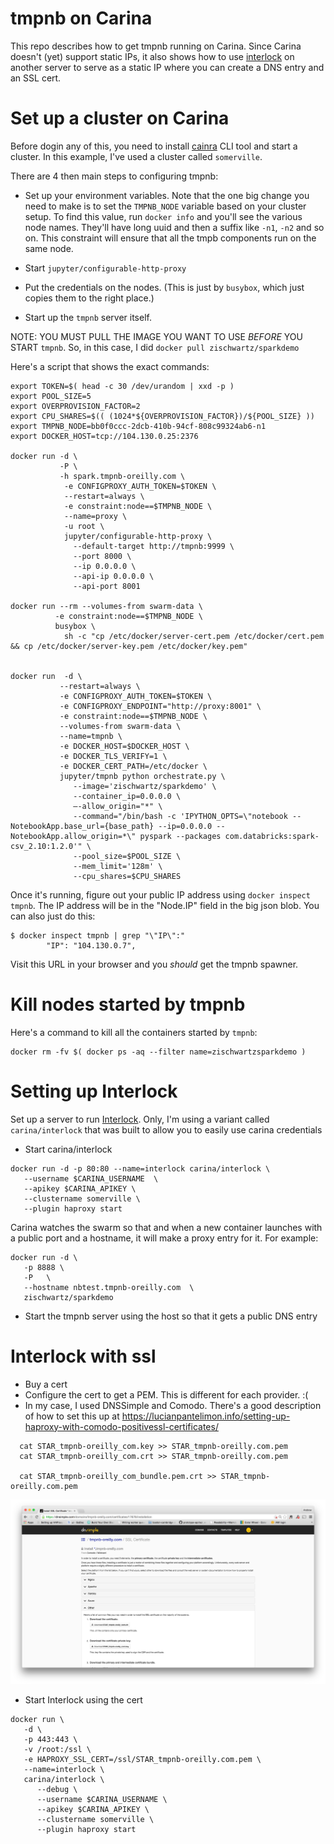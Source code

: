 # tmpnb on Carina

This repo describes how to get tmpnb running on Carina.  Since Carina doesn't (yet) support static IPs, it also shows how to use [interlock](https://github.com/ehazlett/interlock) on another server to serve as a static IP where you can create a DNS entry and an SSL cert.


# Set up a cluster on Carina

Before dogin any of this, you need to install [cainra](https://github.com/getcarina/carina) CLI tool and start a cluster.  In this example, I've used a cluster called `somerville`.

There are 4 then main steps to configuring tmpnb:

* Set up your environment variables.  Note that the one big change you need to make is to set the `TMPNB_NODE` variable based on your cluster setup.  To find this value, run `docker info` and you'll see the various node names.  They'll have long uuid and then a suffix like `-n1`, `-n2` and so on.  This constraint will ensure that all the tmpb components run on the same node.

* Start `jupyter/configurable-http-proxy`

* Put the credentials on the nodes.  (This is just by `busybox`, which just copies them to the right place.)

* Start up the `tmpnb` server itself.  

NOTE: YOU MUST PULL THE IMAGE YOU WANT TO USE *BEFORE* YOU START `tmpnb`.  So, in this case, I did `docker pull zischwartz/sparkdemo`  

Here's a script that shows the exact commands:

```
export TOKEN=$( head -c 30 /dev/urandom | xxd -p )
export POOL_SIZE=5
export OVERPROVISION_FACTOR=2
export CPU_SHARES=$(( (1024*${OVERPROVISION_FACTOR})/${POOL_SIZE} ))
export TMPNB_NODE=bb0f0ccc-2dcb-410b-94cf-808c99324ab6-n1
export DOCKER_HOST=tcp://104.130.0.25:2376

docker run -d \
           -P \
           -h spark.tmpnb-oreilly.com \
            -e CONFIGPROXY_AUTH_TOKEN=$TOKEN \
            --restart=always \
            -e constraint:node==$TMPNB_NODE \
            --name=proxy \
            -u root \
            jupyter/configurable-http-proxy \
              --default-target http://tmpnb:9999 \
              --port 8000 \
              --ip 0.0.0.0 \
              --api-ip 0.0.0.0 \
              --api-port 8001

docker run --rm --volumes-from swarm-data \
          -e constraint:node==$TMPNB_NODE \
          busybox \
            sh -c "cp /etc/docker/server-cert.pem /etc/docker/cert.pem && cp /etc/docker/server-key.pem /etc/docker/key.pem"


docker run  -d \
           --restart=always \
           -e CONFIGPROXY_AUTH_TOKEN=$TOKEN \
           -e CONFIGPROXY_ENDPOINT="http://proxy:8001" \
           -e constraint:node==$TMPNB_NODE \
           --volumes-from swarm-data \
           --name=tmpnb \
           -e DOCKER_HOST=$DOCKER_HOST \
           -e DOCKER_TLS_VERIFY=1 \
           -e DOCKER_CERT_PATH=/etc/docker \
           jupyter/tmpnb python orchestrate.py \
              --image='zischwartz/sparkdemo' \
              --container_ip=0.0.0.0 \
              —-allow_origin="*" \
              --command="/bin/bash -c 'IPYTHON_OPTS=\"notebook --NotebookApp.base_url={base_path} --ip=0.0.0.0 --NotebookApp.allow_origin=*\" pyspark --packages com.databricks:spark-csv_2.10:1.2.0'" \
              --pool_size=$POOL_SIZE \
              --mem_limit='128m' \
              --cpu_shares=$CPU_SHARES
```

Once it's running, figure out your public IP address using `docker inspect tmpnb`.  The IP address will be in the "Node.IP" field in the big json blob.  You can also just do this:

```
$ docker inspect tmpnb | grep "\"IP\":"
        "IP": "104.130.0.7",
```

Visit this URL in your browser and you *should* get the tmpnb spawner.

# Kill nodes started by tmpnb

Here's a command to kill all the containers started by `tmpnb`:

```
docker rm -fv $( docker ps -aq --filter name=zischwartzsparkdemo )
```

# Setting up Interlock

Set up a server to run [Interlock](https://github.com/ehazlett/interlock).  Only, I'm using a variant called `carina/interlock` that was built to allow you to easily use carina credentials

* Start carina/interlock

```
docker run -d -p 80:80 --name=interlock carina/interlock \
   --username $CARINA_USERNAME  \
   --apikey $CARINA_APIKEY \
   --clustername somerville \
   --plugin haproxy start
```

Carina watches the swarm so that and when a new container launches with a public port and a hostname, it will make a proxy entry for it.  For example:

```
docker run -d \
   -p 8888 \
   -P   \
   --hostname nbtest.tmpnb-oreilly.com  \
   zischwartz/sparkdemo
```

* Start the tmpnb server using the host so that it gets a public DNS entry

# Interlock with ssl

* Buy a cert
* Configure the cert to get a PEM.  This is different for each provider.  :(
* In my case, I used DNSSimple and Comodo.  There's a good description of how to set this up at
https://lucianpantelimon.info/setting-up-haproxy-with-comodo-positivessl-certificates/

```
  cat STAR_tmpnb-oreilly_com.key >> STAR_tmpnb-oreilly.com.pem
  cat STAR_tmpnb-oreilly_com.crt >> STAR_tmpnb-oreilly.com.pem

  cat STAR_tmpnb-oreilly_com_bundle.pem.crt >> STAR_tmpnb-oreilly.com.pem
```

<img src="dnssimple-cert.png"/>

* Start Interlock using the cert


```
docker run \
   -d \
   -p 443:443 \
   -v /root:/ssl \
   -e HAPROXY_SSL_CERT=/ssl/STAR_tmpnb-oreilly.com.pem \
   --name=interlock \
   carina/interlock \
      --debug \
      --username $CARINA_USERNAME \
      --apikey $CARINA_APIKEY \
      --clustername somerville \
      --plugin haproxy start
```   
